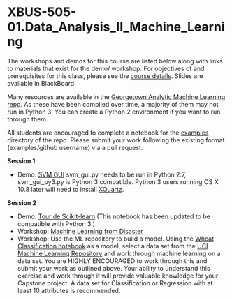 # XBUS-505-01.Data_Analysis_II_Machine_Learning

The workshops and demos for this course are listed below along with links to materials that exist for the demo/ workshop. For objectives of and prerequisites for this class, please see the [course details](https://github.com/georgetown-analytics/XBUS-505-01.Data_Analysis_II_Machine_Learning/blob/master/xbus-505-01._dat_nalysis_ii_machine_learning.md). Slides are available in BlackBoard.

Many resources are available in the [Georgetown Analytic Machine Learning repo](https://github.com/georgetown-analytics/machine-learning). As these have been compiled over time, a majority of them may not run in Python 3. You can create a Python 2 environment if you want to run through them.

All students are encouraged to complete a notebook for the [examples](https://github.com/georgetown-analytics/machine-learning/tree/master/examples) directory of the repo. Please submit your work following the existing format (examples/github username) via a pull request.

**Session 1**

* Demo: [SVM GUI](https://github.com/georgetown-analytics/machine-learning/tree/master/code) svm_gui.py needs to be run in Python 2.7, svm_gui_py3.py is Python 3 compatible. Python 3 users running OS X 10.8 later will need to install [XQuartz](https://www.xquartz.org/).

**Session 2**

* Demo: [Tour de Scikit-learn](https://github.com/georgetown-analytics/machine-learning/tree/master/notebook) (This notebook has been updated to be compatible with Python 3.)
* Workshop: [Machine Learning from Disaster](https://github.com/georgetown-analytics/XBUS-503-01.Data_Ingestion_and_Wrangling/tree/master/titanic)
* Workshop: Use the ML repository to build a model. Using the [Wheat Classification notebook](https://github.com/georgetown-analytics/machine-learning/tree/master/notebook) as a model, select a data set from the [UCI Machine Learning Repository](https://archive.ics.uci.edu/ml/datasets.html) and work through machine learning on a data set. You are HIGHLY ENCOURAGED to work through this and submit your work as outlined above. Your ability to understand this exercise and work through it will provide valuable knowledge for your Capstone project. A data set for Classification or Regression with at least 10 attributes is recommended.